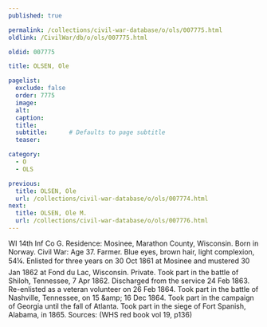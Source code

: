 ```yaml
---
published: true

permalink: /collections/civil-war-database/o/ols/007775.html
oldlink: /CivilWar/db/o/ols/007775.html

oldid: 007775

title: OLSEN, Ole

pagelist:
  exclude: false
  order: 7775
  image: 
  alt:
  caption:
  title:
  subtitle:      # Defaults to page subtitle
  teaser:

category: 
  - O 
  - OLS

previous:
  title: OLSEN, Ole
  url: /collections/civil-war-database/o/ols/007774.html  
next:
  title: OLSEN, Ole M.
  url: /collections/civil-war-database/o/ols/007776.html   
---
```

WI 14th Inf Co G. Residence: Mosinee, Marathon County, Wisconsin. Born in Norway. Civil War: Age 37. Farmer. Blue eyes, brown hair, light complexion, 5&#146;4&frac14;&#148;. Enlisted for three years on 30 Oct 1861 at Mosinee and mustered 30 Jan 1862 at Fond du Lac, Wisconsin. Private. Took part in the battle of Shiloh, Tennessee, 7 Apr 1862. Discharged from the service 24 Feb 1863. Re-enlisted as a veteran volunteer on 26 Feb 1864. Took part in the battle of Nashville, Tennessee, on 15 &amp;amp; 16 Dec 1864. Took part in the campaign of Georgia until the fall of Atlanta. Took part in the siege of Fort Spanish, Alabama, in 1865. Sources: (WHS red book vol 19, p136)